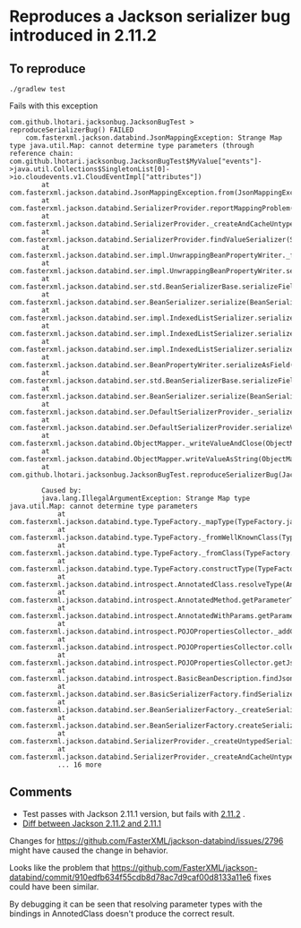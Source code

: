 # Reproduces a Jackson serializer bug introduced in 2.11.2

## To reproduce

```
./gradlew test
```

Fails with this exception

```
com.github.lhotari.jacksonbug.JacksonBugTest > reproduceSerializerBug() FAILED
    com.fasterxml.jackson.databind.JsonMappingException: Strange Map type java.util.Map: cannot determine type parameters (through reference chain: com.github.lhotari.jacksonbug.JacksonBugTest$MyValue["events"]->java.util.Collections$SingletonList[0]->io.cloudevents.v1.CloudEventImpl["attributes"])
        at com.fasterxml.jackson.databind.JsonMappingException.from(JsonMappingException.java:295)
        at com.fasterxml.jackson.databind.SerializerProvider.reportMappingProblem(SerializerProvider.java:1309)
        at com.fasterxml.jackson.databind.SerializerProvider._createAndCacheUntypedSerializer(SerializerProvider.java:1447)
        at com.fasterxml.jackson.databind.SerializerProvider.findValueSerializer(SerializerProvider.java:562)
        at com.fasterxml.jackson.databind.ser.impl.UnwrappingBeanPropertyWriter._findAndAddDynamic(UnwrappingBeanPropertyWriter.java:211)
        at com.fasterxml.jackson.databind.ser.impl.UnwrappingBeanPropertyWriter.serializeAsField(UnwrappingBeanPropertyWriter.java:102)
        at com.fasterxml.jackson.databind.ser.std.BeanSerializerBase.serializeFields(BeanSerializerBase.java:755)
        at com.fasterxml.jackson.databind.ser.BeanSerializer.serialize(BeanSerializer.java:178)
        at com.fasterxml.jackson.databind.ser.impl.IndexedListSerializer.serializeContents(IndexedListSerializer.java:119)
        at com.fasterxml.jackson.databind.ser.impl.IndexedListSerializer.serialize(IndexedListSerializer.java:79)
        at com.fasterxml.jackson.databind.ser.impl.IndexedListSerializer.serialize(IndexedListSerializer.java:18)
        at com.fasterxml.jackson.databind.ser.BeanPropertyWriter.serializeAsField(BeanPropertyWriter.java:728)
        at com.fasterxml.jackson.databind.ser.std.BeanSerializerBase.serializeFields(BeanSerializerBase.java:755)
        at com.fasterxml.jackson.databind.ser.BeanSerializer.serialize(BeanSerializer.java:178)
        at com.fasterxml.jackson.databind.ser.DefaultSerializerProvider._serialize(DefaultSerializerProvider.java:480)
        at com.fasterxml.jackson.databind.ser.DefaultSerializerProvider.serializeValue(DefaultSerializerProvider.java:319)
        at com.fasterxml.jackson.databind.ObjectMapper._writeValueAndClose(ObjectMapper.java:4407)
        at com.fasterxml.jackson.databind.ObjectMapper.writeValueAsString(ObjectMapper.java:3661)
        at com.github.lhotari.jacksonbug.JacksonBugTest.reproduceSerializerBug(JacksonBugTest.java:39)

        Caused by:
        java.lang.IllegalArgumentException: Strange Map type java.util.Map: cannot determine type parameters
            at com.fasterxml.jackson.databind.type.TypeFactory._mapType(TypeFactory.java:1178)
            at com.fasterxml.jackson.databind.type.TypeFactory._fromWellKnownClass(TypeFactory.java:1471)
            at com.fasterxml.jackson.databind.type.TypeFactory._fromClass(TypeFactory.java:1414)
            at com.fasterxml.jackson.databind.type.TypeFactory.constructType(TypeFactory.java:705)
            at com.fasterxml.jackson.databind.introspect.AnnotatedClass.resolveType(AnnotatedClass.java:229)
            at com.fasterxml.jackson.databind.introspect.AnnotatedMethod.getParameterType(AnnotatedMethod.java:143)
            at com.fasterxml.jackson.databind.introspect.AnnotatedWithParams.getParameter(AnnotatedWithParams.java:86)
            at com.fasterxml.jackson.databind.introspect.POJOPropertiesCollector._addCreators(POJOPropertiesCollector.java:500)
            at com.fasterxml.jackson.databind.introspect.POJOPropertiesCollector.collectAll(POJOPropertiesCollector.java:327)
            at com.fasterxml.jackson.databind.introspect.POJOPropertiesCollector.getJsonValueAccessor(POJOPropertiesCollector.java:203)
            at com.fasterxml.jackson.databind.introspect.BasicBeanDescription.findJsonValueAccessor(BasicBeanDescription.java:252)
            at com.fasterxml.jackson.databind.ser.BasicSerializerFactory.findSerializerByAnnotations(BasicSerializerFactory.java:396)
            at com.fasterxml.jackson.databind.ser.BeanSerializerFactory._createSerializer2(BeanSerializerFactory.java:216)
            at com.fasterxml.jackson.databind.ser.BeanSerializerFactory.createSerializer(BeanSerializerFactory.java:165)
            at com.fasterxml.jackson.databind.SerializerProvider._createUntypedSerializer(SerializerProvider.java:1474)
            at com.fasterxml.jackson.databind.SerializerProvider._createAndCacheUntypedSerializer(SerializerProvider.java:1442)
            ... 16 more
```

## Comments

* Test passes with Jackson 2.11.1 version, but fails with [2.11.2](https://github.com/FasterXML/jackson/wiki/Jackson-Release-2.11.2) .
* [Diff between Jackson 2.11.2 and 2.11.1](https://github.com/FasterXML/jackson-databind/compare/jackson-databind-2.11.1...jackson-databind-2.11.2)

Changes for https://github.com/FasterXML/jackson-databind/issues/2796 might have caused the change in behavior.

Looks like the problem that https://github.com/FasterXML/jackson-databind/commit/910edfb634f55cdb8d78ac7d9caf00d8133a11e6 fixes could have been similar.

By debugging it can be seen that resolving parameter types with the bindings in AnnotedClass doesn't produce the correct result.

